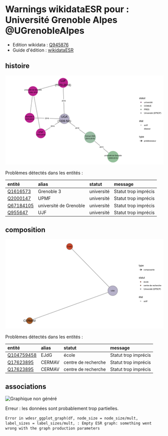 Warnings wikidataESR pour : Université Grenoble Alpes @UGrenobleAlpes
================

- Edition wikidata : [Q945876](https://www.wikidata.org/wiki/Q945876)
- Guide d'édition : [wikidataESR](https://github.com/cpesr/wikidataESR/)



## histoire 

![Graphique non généré](https://github.com/cpesr/wikidataESR/blob/master/plots/etablissements/Q945876-histoire.png) 



Problèmes détectés dans les entités :

|entité                                               |alias                  |statut     |message              |
|:----------------------------------------------------|:----------------------|:----------|:--------------------|
|[Q1616573](https://www.wikidata.org/wiki/Q1616573)   |Grenoble 3             |université |Statut trop imprécis |
|[Q2000147](https://www.wikidata.org/wiki/Q2000147)   |UPMF                   |université |Statut trop imprécis |
|[Q67184105](https://www.wikidata.org/wiki/Q67184105) |université de Grenoble |université |Statut trop imprécis |
|[Q955647](https://www.wikidata.org/wiki/Q955647)     |UJF                    |université |Statut trop imprécis |


## composition 

![Graphique non généré](https://github.com/cpesr/wikidataESR/blob/master/plots/etablissements/Q945876-composition.png) 



Problèmes détectés dans les entités :

|entité                                                 |alias  |statut              |message              |
|:------------------------------------------------------|:------|:-------------------|:--------------------|
|[Q104759458](https://www.wikidata.org/wiki/Q104759458) |EJdG   |école               |Statut trop imprécis |
|[Q17623895](https://www.wikidata.org/wiki/Q17623895)   |CERMAV |centre de recherche |Statut trop imprécis |
|[Q17623895](https://www.wikidata.org/wiki/Q17623895)   |CERMAV |centre de recherche |Statut trop imprécis |


## associations 

![Graphique non généré](https://github.com/cpesr/wikidataESR/blob/master/plots/etablissements/Q945876-associations.png) 

Erreur : les données sont probablement trop partielles.
```
Error in wdesr_ggplot_graph(df, node_size = node_size/mult, label_sizes = label_sizes/mult, : Empty ESR graph: something went wrong with the graph production parameters

``` 

